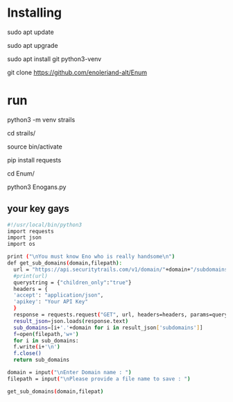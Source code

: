# Installing

sudo apt update

sudo apt upgrade

sudo apt install git python3-venv

git clone https://github.com/enoleriand-alt/Enum

# run

python3 -m venv strails

cd strails/

source bin/activate

pip install requests

cd Enum/

python3 Enogans.py 

## your key gays

```bash
#!/usr/local/bin/python3
import requests
import json
import os

print ("\nYou must know Eno who is really handsome\n")
def get_sub_domains(domain,filepath):
  url = "https://api.securitytrails.com/v1/domain/"+domain+"/subdomains"
  #print(url)
  querystring = {"children_only":"true"}
  headers = {
  'accept': "application/json",
  'apikey': "Your API Key"
  }
  response = requests.request("GET", url, headers=headers, params=querystring)
  result_json=json.loads(response.text)
  sub_domains=[i+'.'+domain for i in result_json['subdomains']]
  f=open(filepath,'w+')
  for i in sub_domains:
  f.write(i+'\n')
  f.close()
  return sub_domains

domain = input("\nEnter Domain name : ")
filepath = input("\nPlease provide a file name to save : ")

get_sub_domains(domain,filepat)
```

